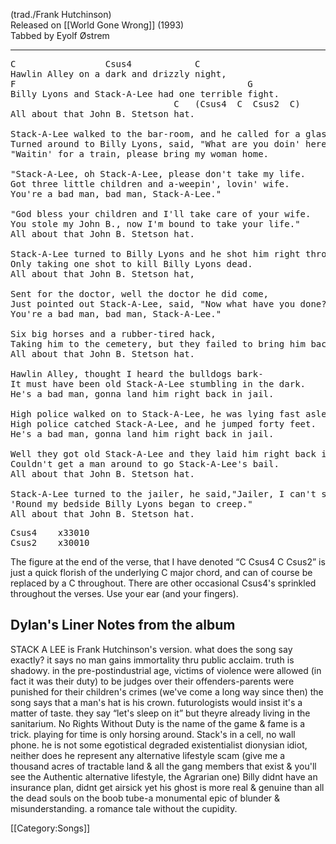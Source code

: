 (trad./Frank Hutchinson)<br>
Released on [[World Gone Wrong]] (1993)<br>
Tabbed by Eyolf Østrem

----
<pre class="verse">
C                 Csus4            C
Hawlin Alley on a dark and drizzly night,
F                                            G
Billy Lyons and Stack-A-Lee had one terrible fight.
                               C   (Csus4  C  Csus2  C)
All about that John B. Stetson hat.

Stack-A-Lee walked to the bar-room, and he called for a glass of beer,
Turned around to Billy Lyons, said, "What are you doin' here?"
"Waitin' for a train, please bring my woman home.

"Stack-A-Lee, oh Stack-A-Lee, please don't take my life.
Got three little children and a-weepin', lovin' wife.
You're a bad man, bad man, Stack-A-Lee."

"God bless your children and I'll take care of your wife.
You stole my John B., now I'm bound to take your life."
All about that John B. Stetson hat.

Stack-A-Lee turned to Billy Lyons and he shot him right through the head,
Only taking one shot to kill Billy Lyons dead.
All about that John B. Stetson hat,

Sent for the doctor, well the doctor he did come,
Just pointed out Stack-A-Lee, said, "Now what have you done?
You're a bad man, bad man, Stack-A-Lee."

Six big horses and a rubber-tired hack,
Taking him to the cemetery, but they failed to bring him back.
All about that John B. Stetson hat.

Hawlin Alley, thought I heard the bulldogs bark-
It must have been old Stack-A-Lee stumbling in the dark.
He's a bad man, gonna land him right back in jail.

High police walked on to Stack-A-Lee, he was lying fast asleep.
High police catched Stack-A-Lee, and he jumped forty feet.
He's a bad man, gonna land him right back in jail.

Well they got old Stack-A-Lee and they laid him right back in jail.
Couldn't get a man around to go Stack-A-Lee's bail.
All about that John B. Stetson hat.

Stack-A-Lee turned to the jailer, he said,"Jailer, I can't sleep.
'Round my bedside Billy Lyons began to creep."
All about that John B. Stetson hat.
</pre>

<pre class="chords">
Csus4    x33010
Csus2    x30010
</pre>

The figure at the end of the verse, that I have denoted “C Csus4 C
Csus2” is just a quick florish of the underlying C major chord, and
can of course be replaced by a C throughout. There are other
occasional Csus4's sprinkled throughout the verses. Use your ear (and
your fingers).

<h2 class="songversion">Dylan's Liner Notes from the album</h2>

STACK A LEE is Frank Hutchinson's version. what does the song say
exactly? it says no man gains immortality thru public acclaim. truth
is shadowy. in the pre-postindustrial age, victims of violence were
allowed (in fact it was their duty) to be judges over their
offenders-parents were punished for their children's crimes (we've
come a long way since then) the song says that a man's hat is his
crown. futurologists would insist it's a matter of taste. they say
“let's sleep on it” but theyre already living in the sanitarium. No
Rights Without Duty is the name of the game &amp; fame is a
trick. playing for time is only horsing around. Stack's in a cell, no
wall phone. he is not some egotistical degraded existentialist
dionysian idiot, neither does he represent any alternative lifestyle
scam (give me a thousand acres of tractable land &amp; all the gang
members that exist &amp; you'll see the Authentic alternative lifestyle,
the Agrarian one) Billy didnt have an insurance plan, didnt get
airsick yet his ghost is more real &amp; genuine than all the dead souls
on the boob tube-a monumental epic of blunder &amp; misunderstanding. a
romance tale without the cupidity.

[[Category:Songs]]